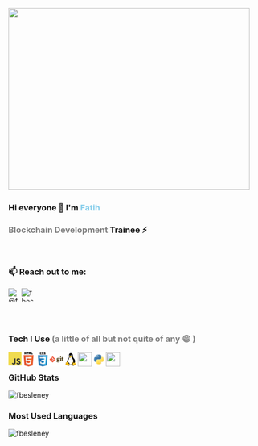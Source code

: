 <!-- <img src="https://giphy.com/gifs/dommespace-domme-space-programador-qgQUggAC3Pfv687qPC" align="right" width="430" height="330"> -->
<img src="https://giphy.com/embed/qgQUggAC3Pfv687qPC" width="480" height="360" frameBorder="0" class="giphy-embed" allowFullScreen><p><a href="https://giphy.com/gifs/dommespace-domme-space-programador-qgQUggAC3Pfv687qPC"></a></p>

### Hi everyone 👋 I'm <font color="skyblue"> Fatih</font> 
### <font color="gray"> Blockchain Development</font> Trainee ⚡
<!-- <font color="gray"> I am a new IT student, let's see ⚡ what we can achieve here.. </font>  -->
<br />

### 📫 Reach out to me:

<p align="left">
<a href="https://www.linkedin.com/in/fbesleney" target="blank"><img height="26" width="26" src="https://unpkg.com/simple-icons@v7/icons/linkedin.svg" align="left" alt="@fbesleney"/></a>
<a href="https://medium.com/@fbesleney" target="blank"><img height="26" width="26" src="https://unpkg.com/simple-icons@v7/icons/medium.svg" align="left" alt="fbesleney"  /></a>
</p>

<br /> <br /> <br /> <br /> 

### Tech I Use <font color="gray"> (a little of all but not quite of any 😄 )</font> 

<img align="left" src="https://raw.githubusercontent.com/github/explore/80688e429a7d4ef2fca1e82350fe8e3517d3494d/topics/javascript/javascript.png" width="26" height="26">
<img align="left" src="https://raw.githubusercontent.com/github/explore/80688e429a7d4ef2fca1e82350fe8e3517d3494d/topics/html/html.png" width="28" height="28">
<img align="left" src="https://raw.githubusercontent.com/github/explore/80688e429a7d4ef2fca1e82350fe8e3517d3494d/topics/css/css.png" width="28" height="28">
<img align="left" src="https://raw.githubusercontent.com/github/explore/80688e429a7d4ef2fca1e82350fe8e3517d3494d/topics/git/git.png" width="28" height="28">
<img align="left" src="https://raw.githubusercontent.com/github/explore/80688e429a7d4ef2fca1e82350fe8e3517d3494d/topics/linux/linux.png" width="28" height="28">
<img align="left" src="https://cdn.icon-icons.com/icons2/2107/PNG/512/file_type_light_solidity_icon_130436.png" width="28" height="28">
<img align="left" src="https://raw.githubusercontent.com/github/explore/80688e429a7d4ef2fca1e82350fe8e3517d3494d/topics/python/python.png" width="28" height="28">
<img align="left" src="https://upload.wikimedia.org/wikipedia/commons/thumb/3/38/SQLite370.svg/382px-SQLite370.svg.png?20140602232932" width="28" height="28">

<br />

### GitHub Stats
<img src="https://github-readme-stats.vercel.app/api?username=fbesleney&show_icons=true&locale=en&layout=compact&theme=dark" alt="fbesleney">
<br />

### Most Used Languages
<img src="https://github-readme-stats.vercel.app/api/top-langs/?username=fbesleney&layout=compact&theme=dark" alt="fbesleney">

<!-- <img src="https://giphy.com/embed/qgQUggAC3Pfv687qPC" width="480" height="360" frameBorder="0" class="giphy-embed" allowFullScreen><p><a href="https://giphy.com/gifs/dommespace-domme-space-programador-qgQUggAC3Pfv687qPC"></a></p>  -->

<!--
**fbesleney/fbesleney** is a ✨ _special_ ✨ repository because its `README.md` (this file) appears on your GitHub profile.

Here are some ideas to get you started:

- 🔭 I’m currently working on ...
### - 🌱 I’m currently learning JavaScript, React, Solidity...
- 👯 I’m looking to collaborate on ...
- 🤔 I’m looking for help with ...
- 💬 Ask me about HTML Basics, CSS Basics, Linux Basics, Git, Python Basics..
- 📫 How to reach me: ...
- 😄 Pronouns: ...
- ⚡ Fun fact: ...
-->
